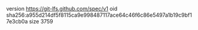 version https://git-lfs.github.com/spec/v1
oid sha256:a955d214df5f8115ca9e998487117ace64c46f6c86e5497a1b19c9bf17e3cb0a
size 3759

